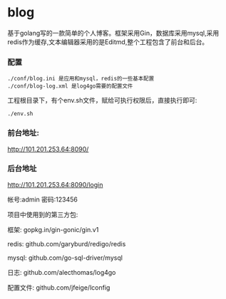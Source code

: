 # blog

基于golang写的一款简单的个人博客。框架采用Gin，数据库采用mysql,采用redis作为缓存,文本编辑器采用的是Editmd,整个工程包含了前台和后台。

### 配置
```
./conf/blog.ini 是应用和mysql，redis的一些基本配置
./conf/blog-log.xml 是log4go需要的配置文件
```
工程根目录下，有个env.sh文件，赋给可执行权限后，直接执行即可:
```
./env.sh
```
### 前台地址:

http://101.201.253.64:8090/   

### 后台地址

http://101.201.253.64:8090/login

帐号:admin  密码:123456



项目中使用到的第三方包:

框架: gopkg.in/gin-gonic/gin.v1

redis: github.com/garyburd/redigo/redis

mysql: github.com/go-sql-driver/mysql

日志: github.com/alecthomas/log4go

配置文件: github.com/jfeige/lconfig


